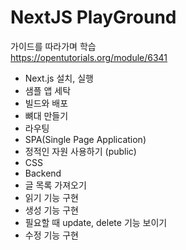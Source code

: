 # NextJS PlayGround


가이드를 따라가며 학습  
https://opentutorials.org/module/6341
- Next.js 설치, 실행
- 샘플 앱 세탁
- 빌드와 배포
- 뼈대 만들기
- 라우팅
- SPA(Single Page Application)
- 정적인 자원 사용하기 (public)
- CSS
- Backend
- 글 목록 가져오기
- 읽기 기능 구현
- 생성 기능 구현
- 필요할 때 update, delete 기능 보이기
- 수정 기능 구현